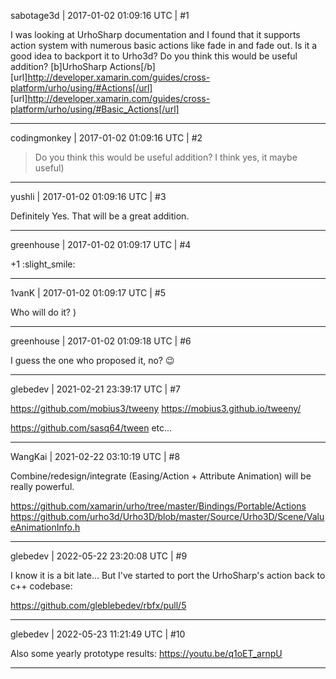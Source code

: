 sabotage3d | 2017-01-02 01:09:16 UTC | #1

I was looking at UrhoSharp documentation and I found that it supports action system with numerous basic actions like fade in and fade out. Is it a good idea to backport it to Urho3d? Do you think this would be useful addition?
[b]UrhoSharp Actions[/b]
[url]http://developer.xamarin.com/guides/cross-platform/urho/using/#Actions[/url]
[url]http://developer.xamarin.com/guides/cross-platform/urho/using/#Basic_Actions[/url]

-------------------------

codingmonkey | 2017-01-02 01:09:16 UTC | #2

>Do you think this would be useful addition?
I think yes, it maybe useful)

-------------------------

yushli | 2017-01-02 01:09:16 UTC | #3

Definitely Yes. That will be a great addition.

-------------------------

greenhouse | 2017-01-02 01:09:17 UTC | #4

+1  :slight_smile:

-------------------------

1vanK | 2017-01-02 01:09:17 UTC | #5

Who will do it? )

-------------------------

greenhouse | 2017-01-02 01:09:18 UTC | #6

I guess the one who proposed it, no?  :wink:

-------------------------

glebedev | 2021-02-21 23:39:17 UTC | #7

https://github.com/mobius3/tweeny
https://mobius3.github.io/tweeny/

https://github.com/sasq64/tween
etc...

-------------------------

WangKai | 2021-02-22 03:10:19 UTC | #8

Combine/redesign/integrate (Easing/Action + Attribute Animation) will be really powerful.

https://github.com/xamarin/urho/tree/master/Bindings/Portable/Actions
https://github.com/urho3d/Urho3D/blob/master/Source/Urho3D/Scene/ValueAnimationInfo.h

-------------------------

glebedev | 2022-05-22 23:20:08 UTC | #9

I know it is a bit late... But I've started to port the UrhoSharp's action back to c++ codebase:

https://github.com/gleblebedev/rbfx/pull/5

-------------------------

glebedev | 2022-05-23 11:21:49 UTC | #10

Also some yearly prototype results:
https://youtu.be/q1oET_arnpU

-------------------------


